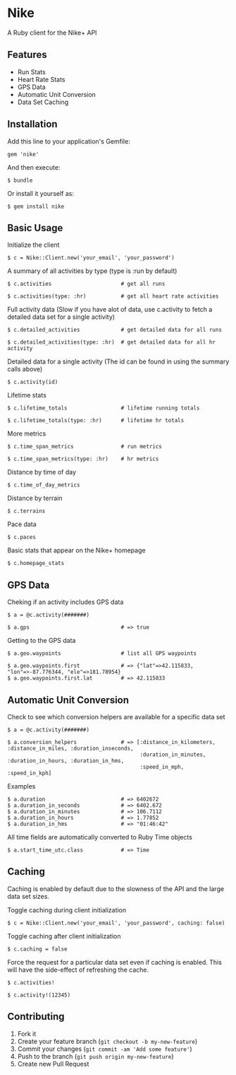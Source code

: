 # Nike

A Ruby client for the Nike+ API

## Features

* Run Stats
* Heart Rate Stats
* GPS Data
* Automatic Unit Conversion
* Data Set Caching

## Installation

Add this line to your application's Gemfile:

    gem 'nike'

And then execute:

    $ bundle

Or install it yourself as:

    $ gem install nike

## Basic Usage

Initialize the client

    $ c = Nike::Client.new('your_email', 'your_password')

A summary of all activities by type (type is :run by default)

    $ c.activities                      # get all runs

    $ c.activities(type: :hr)           # get all heart rate activities

Full activity data (Slow if you have alot of data, use c.activity to fetch a detailed data set for a single activity)

    $ c.detailed_activities             # get detailed data for all runs

    $ c.detailed_activities(type: :hr)  # get detailed data for all hr activity

Detailed data for a single activity (The id can be found in using the summary calls above)

    $ c.activity(id)

Lifetime stats

    $ c.lifetime_totals                 # lifetime running totals

    $ c.lifetime_totals(type: :hr)      # lifetime hr totals

More metrics

    $ c.time_span_metrics               # run metrics

    $ c.time_span_metrics(type: :hr)    # hr metrics

Distance by time of day

    $ c.time_of_day_metrics

Distance by terrain

    $ c.terrains

Pace data

    $ c.paces

Basic stats that appear on the Nike+ homepage

    $ c.homepage_stats

## GPS Data

Cheking if an activity includes GPS data

    $ a = @c.activity(#######)

    $ a.gps                             # => true

Getting to the GPS data

    $ a.geo.waypoints                   # list all GPS waypoints

    $ a.geo.waypoints.first             # => {"lat"=>42.115833, "lon"=>-87.776344, "ele"=>181.78954}
    $ a.geo.waypoints.first.lat         # => 42.115833

## Automatic Unit Conversion

Check to see which conversion helpers are available for a specific data set

    $ a = @c.activity(#######)

    $ a.conversion_helpers              # => [:distance_in_kilometers, :distance_in_miles, :duration_inseconds,
                                              :duration_in_minutes, :duration_in_hours, :duration_in_hms,
                                              :speed_in_mph, :speed_in_kph]

Examples

    $ a.duration                        # => 6402672
    $ a.duration_in_seconds             # => 6402.672
    $ a.duration_in_minutes             # => 106.7112
    $ a.duration_in_hours               # => 1.77852
    $ a.duration_in_hms                 # => "01:46:42"
                                              
All time fields are automatically converted to Ruby Time objects

    $ a.start_time_utc.class            # => Time

## Caching

Caching is enabled by default due to the slowness of the API and the large data set sizes.

Toggle caching during client initialization

    $ c = Nike::Client.new('your_email', 'your_password', caching: false)

Toggle caching after client initialization

    $ c.caching = false

Force the request for a particular data set even if caching is enabled. This
will have the side-effect of refreshing the cache.

    $ c.activities!

    $ c.activity!(12345)
    

## Contributing

1. Fork it
2. Create your feature branch (`git checkout -b my-new-feature`)
3. Commit your changes (`git commit -am 'Add some feature'`)
4. Push to the branch (`git push origin my-new-feature`)
5. Create new Pull Request
